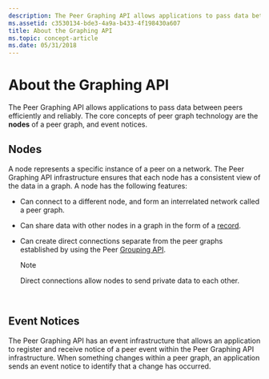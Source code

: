 ```yaml
---
description: The Peer Graphing API allows applications to pass data between peers efficiently and reliably. The core concepts of peer graph technology are the nodes of a peer graph, and event notices.
ms.assetid: c3530134-bde3-4a9a-b433-4f198430a607
title: About the Graphing API
ms.topic: concept-article
ms.date: 05/31/2018
---
```


# About the Graphing API

The Peer Graphing API allows applications to pass data between peers efficiently and reliably. The core concepts of peer graph technology are the **nodes** of a peer graph, and event notices.

## Nodes

A node represents a specific instance of a peer on a network. The Peer Graphing API infrastructure ensures that each node has a consistent view of the data in a graph. A node has the following features:

-   Can connect to a different node, and form an interrelated network called a peer graph.
-   Can share data with other nodes in a graph in the form of a [record](records.md).
-   Can create direct connections separate from the peer graphs established by using the Peer [Grouping API](about-the-grouping-api.md).
    > [!Note]  
    > Direct connections allow nodes to send private data to each other.

     

## Event Notices

The Peer Graphing API has an event infrastructure that allows an application to register and receive notice of a peer event within the Peer Graphing API infrastructure. When something changes within a peer graph, an application sends an event notice to identify that a change has occurred.

 

 



